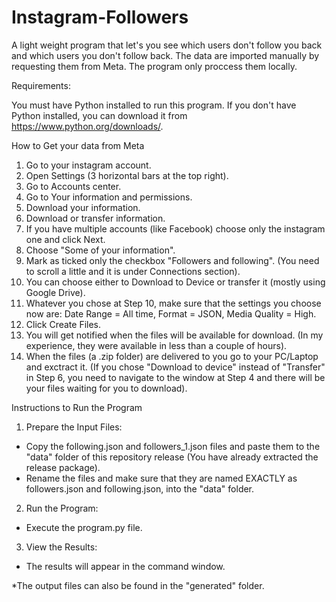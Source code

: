 # Instagram-Followers
A light weight program that let's you see which users don't follow you back and which users you don't follow back. The data are imported manually by requesting them from Meta. The program only proccess them locally.

Requirements:

You must have Python installed to run this program.
If you don't have Python installed, you can download it from https://www.python.org/downloads/.


How to Get your data from Meta

1) Go to your instagram account.
2) Open Settings (3 horizontal bars at the top right).
3) Go to Accounts center.
4) Go to Your information and permissions.
5) Download your information.
6) Download or transfer information.
7) If you have multiple accounts (like Facebook) choose only the instagram one and click Next.
8) Choose "Some of your information".
9) Mark as ticked only the checkbox "Followers and following". (You need to scroll a little and it is under Connections section).
10) You can choose either to Download to Device or transfer it (mostly using Google Drive).
11) Whatever you chose at Step 10, make sure that the settings you choose now are: Date Range = All time, Format = JSON, Media Quality = High.
12) Click Create Files.
13) You will get notified when the files will be available for download. (In my experience, they were available in less than a couple of hours).
14) When the files (a .zip folder) are delivered to you go to your PC/Laptop and exctract it. (If you chose "Download to device" instead of "Transfer" in Step 6, you need to navigate to the window at Step 4 and there will be your files waiting for you to download).


Instructions to Run the Program

1) Prepare the Input Files:

- Copy the following.json and followers_1.json files and paste them to the "data" folder of this repository release (You have already extracted the release package).
- Rename the files and make sure that they are named EXACTLY as followers.json and following.json, into the "data" folder.

2) Run the Program:

- Execute the program.py file.

3) View the Results:

- The results will appear in the command window.

*The output files can also be found in the "generated" folder.
